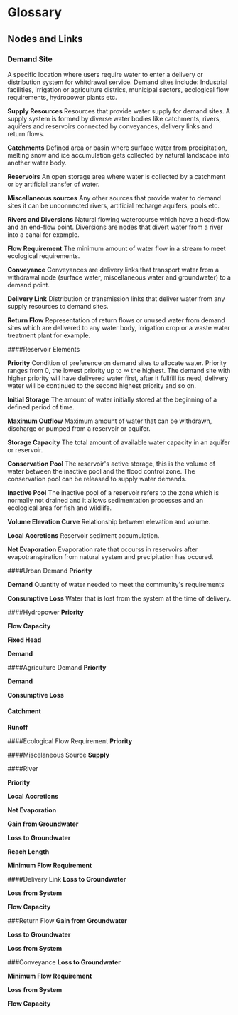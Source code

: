 # Glossary 

## Nodes and Links

### Demand Site
A specific location where users require water to enter a delivery or distribution system for whitdrawal service. Demand sites include: Industrial facilities, irrigation or agriculture districs, municipal sectors, ecological flow requirements, hydropower plants etc.

**Supply Resources**
Resources that provide water supply for demand sites. A supply system is formed by diverse water bodies like catchments, rivers, aquifers and reservoirs connected by conveyances, delivery links and return flows.

**Catchments**
Defined area or basin where surface water from precipitation, melting snow and ice accumulation gets collected by natural landscape into another water body.

**Reservoirs**
An open storage area where water is collected by a catchment or by artificial transfer of water.

**Miscellaneous sources**
Any other sources that provide water to demand sites it can be unconnected rivers, artificial recharge aquifers, pools etc.

**Rivers and Diversions**
Natural flowing watercourse which have a head-flow and an end-flow point. Diversions are nodes that divert water from a river into a canal for example.

**Flow Requirement**
The minimum amount of water flow in a stream to meet ecological requirements.

**Conveyance**
Conveyances are delivery links that transport water from a withdrawal node (surface water, miscellaneous water and groundwater) to a demand point.

**Delivery Link**
Distribution or transmission links that deliver water from any supply resources to demand sites.

**Return Flow**
Representation of return flows or unused water from demand sites which are delivered to any water body, irrigation crop or a waste water treatment plant for example.


####Reservoir Elements

**Priority**
Condition of preference on demand sites to allocate water. Priority ranges from 0, the lowest priority up to ∞ the highest. The demand site with higher priority will have delivered water first, after it fullfill its need, delivery water will be continued to the second highest priority and so on.

**Initial Storage**
The amount of water initially stored at the beginning of a defined period of time.

**Maximum Outflow**
Maximum amount of water that can be withdrawn, discharge or pumped from a reservoir or aquifer.

**Storage Capacity**
The total amount of available water capacity in an aquifer or reservoir.

**Conservation Pool**
The reservoir's active storage, this is the volume of water between the inactive pool and the flood control zone. The conservation pool can be released to supply water demands.

**Inactive Pool**
The inactive pool of a reservoir refers to the zone which is normally not drained and it allows sedimentation processes and an ecological area for fish and wildlife.

**Volume Elevation Curve**
 Relationship between elevation and volume.

**Local Accretions**
Reservoir sediment accumulation.

**Net Evaporation**
Evaporation rate that occurss in reservoirs after evapotranspiration from natural system and precipitation has occured.


####Urban Demand
**Priority**

**Demand**
Quantity of water needed to meet the community's requirements

**Consumptive Loss**
Water that is lost from the system at the time of delivery.

####Hydropower
**Priority**

**Flow Capacity**

**Fixed Head**

**Demand**

####Agriculture Demand
**Priority**

**Demand**

**Consumptive Loss**

#### Catchment

**Runoff**

####Ecological Flow Requirement
**Priority**

####Miscelaneous Source
**Supply**

####River

**Priority**

**Local Accretions**

**Net Evaporation**

**Gain from Groundwater**

**Loss to Groundwater**

**Reach Length**

**Minimum Flow Requirement**

####Delivery Link
**Loss to Groundwater**

**Loss from System**

**Flow Capacity**

###Return Flow
**Gain from Groundwater**

**Loss to Groundwater**

**Loss from System**

###Conveyance
**Loss to Groundwater**

**Minimum Flow Requirement**

**Loss from System**

**Flow Capacity**
